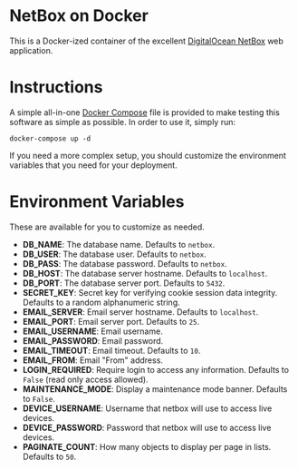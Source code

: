 NetBox on Docker
================

This is a Docker-ized container of the excellent
[DigitalOcean NetBox](https://github.com/digitalocean/netbox) web application.

Instructions
============

A simple all-in-one [Docker Compose](https://docs.docker.com/compose/) file is
provided to make testing this software as simple as possible. In order to use
it, simply run:

    docker-compose up -d

If you need a more complex setup, you should customize the environment
variables that you need for your deployment.

Environment Variables
=====================

These are available for you to customize as needed.

- **DB_NAME**: The database name. Defaults to `netbox`.
- **DB_USER**: The database user. Defaults to `netbox`.
- **DB_PASS**: The database password. Defaults to `netbox`.
- **DB_HOST**: The database server hostname. Defaults to `localhost`.
- **DB_PORT**: The database server port. Defaults to `5432`.
- **SECRET_KEY**: Secret key for verifying cookie session data integrity. Defaults to a random alphanumeric string.
- **EMAIL_SERVER**: Email server hostname. Defaults to `localhost`.
- **EMAIL_PORT**: Email server port. Defaults to `25`.
- **EMAIL_USERNAME**: Email username.
- **EMAIL_PASSWORD**: Email password.
- **EMAIL_TIMEOUT**: Email timeout. Defaults to `10`.
- **EMAIL_FROM**: Email "From" address.
- **LOGIN_REQUIRED**: Require login to access any information. Defaults to `False` (read only access allowed).
- **MAINTENANCE_MODE**: Display a maintenance mode banner. Defaults to `False`.
- **DEVICE_USERNAME**: Username that netbox will use to access live devices.
- **DEVICE_PASSWORD**: Password that netbox will use to access live devices.
- **PAGINATE_COUNT**: How many objects to display per page in lists. Defaults to `50`.
